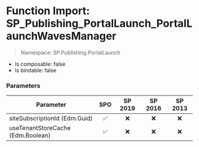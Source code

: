 # Function Import: SP_Publishing_PortalLaunch_PortalLaunchWavesManager

> Namespace: SP.Publishing.PortalLaunch

- Is composable: false
- Is bindable: false

### Parameters

Parameter | SPO | SP 2019 | SP 2016 | SP 2013
----------|:---:|:-------:|:-------:|:-------:
siteSubscriptionId (Edm.Guid) | ✅ | ❌ | ❌ | ❌
useTenantStoreCache (Edm.Boolean) | ✅ | ❌ | ❌ | ❌